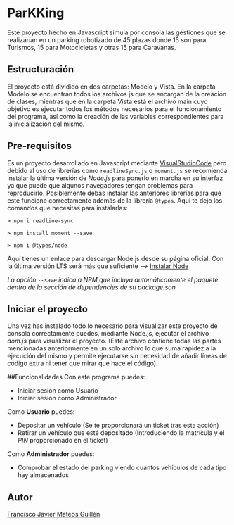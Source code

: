# ParKKing
Este proyecto hecho en Javascript simula por consola las gestiones que se realizarían en un parking robotizado de 45 plazas donde 15 son para Turismos, 15 para Motocicletas y otras 15 para Caravanas.

## Estructuración
El proyecto está dividido en dos carpetas: Modelo y Vista.
En la carpeta Modelo se encuentran todos los archivos js que se encargan de la creación de clases, mientras que en la carpeta Vista está el archivo main cuyo objetivo es ejecutar todos los métodos necesarios para el funcionamiento del programa, así como la creación de las variables correspondientes para la inicialización del mismo.

## Pre-requisitos
Es un proyecto desarrollado en Javascript mediante [VisualStudioCode](https://code.visualstudio.com/download) pero debido al uso de librerías como `readlineSync.js` o `moment.js` se recomienda instalar la última versión de _Node.js_ para ponerlo en marcha en su interfaz ya que puede que algunos navegadores tengan problemas para reproducirlo. Posiblemente debas instalar las anteriores librerías para que este funcione correctamente además de la librería `@types`. Aquí te dejo los comandos que necesitas para instalarlas:

```
> npm i readline-sync
```
```
> npm install moment --save
```
```
> npm i @types/node
```
Aquí tienes un enlace para descargar Node.js desde su página oficial. Con la última versión LTS será más que suficiente --> [Instalar Node](https://nodejs.org/es/download/)

_La opción `--save` indica a NPM que incluya automáticamente el paquete dentro de la sección de dependencies de su package.son_

## Iniciar el proyecto
Una vez has instalado todo lo necesario para visualizar este proyecto de consola correctamente puedes, mediante Node.js, ejecutar el archivo _dom.js_ para visualizar el proyecto. (Este archivo contiene todas las partes mencionadas anteriormente en un solo archivo lo que suma rapidez a la ejecución del mismo y permite ejecutarse sin necesidad de añadir líneas de código extra ni tener que mirar que hace el código).

##Funcionalidades
Con este programa puedes:

* Iniciar sesión como Usuario
* Iniciar sesión como Administrador

Como **Usuario** puedes:

* Depositar un vehículo (Se te proporcionará un ticket tras esta acción)
* Retirar un vehículo que esté depositado (Introduciendo la matrícula y el _PIN_ proporcionado en el ticket)

Como **Administrador** puedes:
* Comprobar el estado del parking viendo cuantos vehículos de cada tipo hay almacenados

## Autor
[Francisco Javier Mateos Guillén](www.linkedin.com/in/fcojaviermateosguillen)